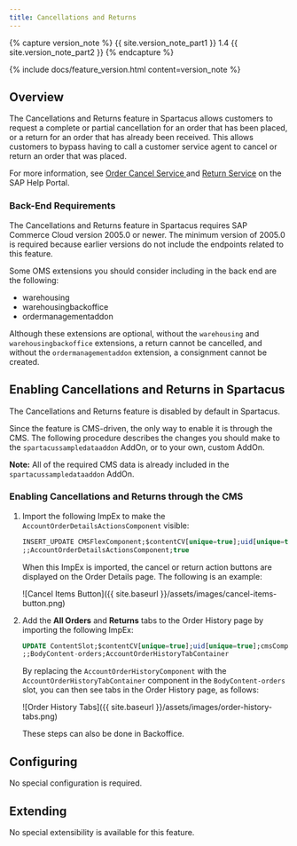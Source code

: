 ```yaml
---
title: Cancellations and Returns
---
```


{% capture version_note %}
{{ site.version_note_part1 }} 1.4 {{ site.version_note_part2 }}
{% endcapture %}

{% include docs/feature_version.html content=version_note %}

## Overview

The Cancellations and Returns feature in Spartacus allows customers to request a complete or partial cancellation for an order that has been placed, or a return for an order that has already been received. This allows customers to bypass having to call a customer service agent to cancel or return an order that was placed.

For more information, see [Order Cancel Service ](https://help.sap.com/viewer/9d346683b0084da2938be8a285c0c27a/1905/en-US/8c1f345e866910148d68e6ad0f19d930.html) and [Return Service](https://help.sap.com/viewer/9d346683b0084da2938be8a285c0c27a/1905/en-US/8c446a3386691014817dd0941db58607.html) on the SAP Help Portal.

### Back-End Requirements

The Cancellations and Returns feature in Spartacus requires SAP Commerce Cloud version 2005.0 or newer. The minimum version of 2005.0 is required because earlier versions do not include the endpoints related to this feature.

Some OMS extensions you should consider including in the back end are the following:

- warehousing
- warehousingbackoffice
- ordermanagementaddon

Although these extensions are optional, without the `warehousing` and `warehousingbackoffice` extensions, a return cannot be cancelled, and without the `ordermanagementaddon` extension, a consignment cannot be created.

## Enabling Cancellations and Returns in Spartacus

The Cancellations and Returns feature is disabled by default in Spartacus.

Since the feature is CMS-driven, the only way to enable it is through the CMS. The following procedure describes the changes you should make to the `spartacussampledataaddon` AddOn, or to your own, custom AddOn.

**Note:** All of the required CMS data is already included in the `spartacussampledataaddon` AddOn.

### Enabling Cancellations and Returns through the CMS

1. Import the following ImpEx to make the `AccountOrderDetailsActionsComponent` visible:

    ```sql
    INSERT_UPDATE CMSFlexComponent;$contentCV[unique=true];uid[unique=true];visible
    ;;AccountOrderDetailsActionsComponent;true
    ```

    When this ImpEx is imported, the cancel or return action buttons are displayed on the Order Details page. The following is an example:

    ![Cancel Items Button]({{ site.baseurl }}/assets/images/cancel-items-button.png)
  
2. Add the **All Orders** and **Returns** tabs to the Order History page by importing the following ImpEx:

    ```sql
    UPDATE ContentSlot;$contentCV[unique=true];uid[unique=true];cmsComponents(uid, $contentCV)
    ;;BodyContent-orders;AccountOrderHistoryTabContainer
    ```

    By replacing the `AccountOrderHistoryComponent` with the `AccountOrderHistoryTabContainer` component in the `BodyContent-orders` slot, you can then see tabs in the Order History page, as follows:

    ![Order History Tabs]({{ site.baseurl }}/assets/images/order-history-tabs.png)

    These steps can also be done in Backoffice.

## Configuring

No special configuration is required.

## Extending

No special extensibility is available for this feature.
